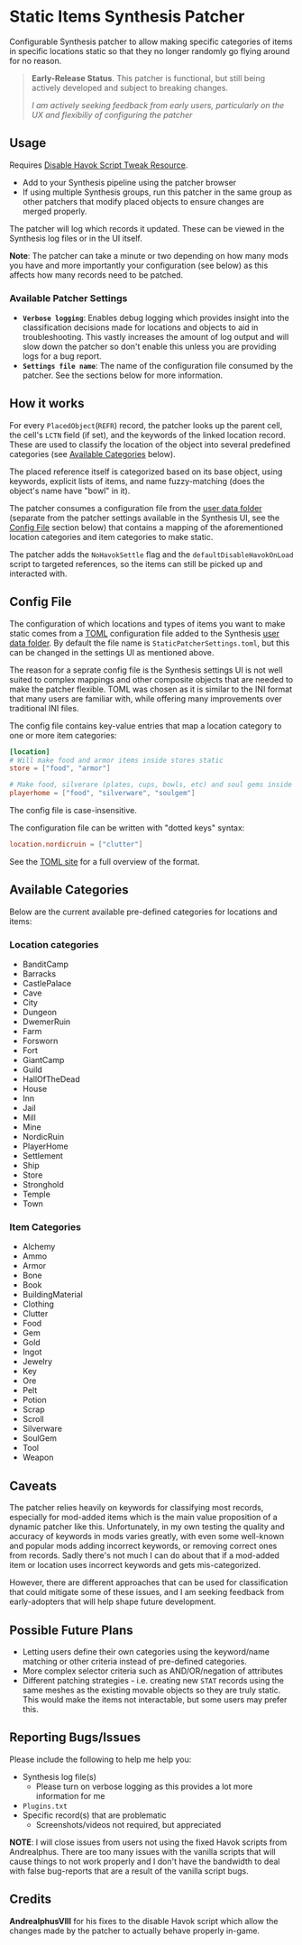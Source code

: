 # Static Items Synthesis Patcher

Configurable Synthesis patcher to allow making specific categories of items in specific locations static so that they no longer randomly go flying around for no reason.

> **Early-Release Status**. This patcher is functional, but still being actively developed and subject to breaking changes.
>
> _I am actively seeking feedback from early users, particularly on the UX and flexibiliy of configuring the patcher_

## Usage
Requires [Disable Havok Script Tweak Resource](https://www.nexusmods.com/skyrimspecialedition/mods/93426).

- Add to your Synthesis pipeline using the patcher browser
- If using multiple Synthesis groups, run this patcher in the same group as other patchers that modify placed objects to ensure changes are merged properly.

The patcher will log which records it updated. These can be viewed in the Synthesis log files or in the UI itself.

**Note**: The patcher can take a minute or two depending on how many mods you have and more importantly your configuration (see below) as this affects how many records need to be patched.

### Available Patcher Settings
 - **`Verbose logging`**: Enables debug logging which provides insight into the classification decisions made for locations and objects to aid in troubleshooting. This vastly increases the amount of log output and will slow down the patcher so don't enable this unless you are providing logs for a bug report.
 - **`Settings file name`**: The name of the configuration file consumed by the patcher. See the sections below for more information.


## How it works
For every `PlacedObject`(`REFR`) record, the patcher looks up the parent cell, the cell's `LCTN` field (if set), and the keywords of the linked location record. These are used to classify the location of the object into several predefined categories (see [Available Categories](#available-categories) below).

The placed reference itself is categorized based on its base object, using keywords, explicit lists of items, and name fuzzy-matching (does the object's name have "bowl" in it).

The patcher consumes a configuration file from the [user data folder](https://mutagen-modding.github.io/Synthesis/devs/User-Input/#user-data-folder) (separate from the patcher settings available in the Synthesis UI, see the [Config File](#config-file) section below) that contains a mapping of the aforementioned location categories and item categories to make static.

The patcher adds the `NoHavokSettle` flag and the `defaultDisableHavokOnLoad` script to targeted references, so the items can still be picked up and interacted with.


## Config File
The configuration of which locations and types of items you want to make static comes from a [TOML](https://toml.io) configuration file added to the Synthesis [user data folder](https://mutagen-modding.github.io/Synthesis/devs/User-Input/#user-data-folder). By default the file name is `StaticPatcherSettings.toml`, but this can be changed in the settings UI as mentioned above.

The reason for a seprate config file is the Synthesis settings UI is not well suited to complex mappings and other composite objects that are needed to make the patcher flexible. TOML was chosen as it is similar to the INI format that many users are familiar with, while offering many improvements over traditional INI files.

The config file contains key-value entries that map a location category to one or more item categories:

```toml
[location]
# Will make food and armor items inside stores static
store = ["food", "armor"]

# Make food, silverare (plates, cups, bowls, etc) and soul gems inside your homes static
playerhome = ["food", "silverware", "soulgem"]
```

The config file is case-insensitive.

The configuration file can be written with "dotted keys" syntax:
```toml
location.nordicruin = ["clutter"]
```

See the [TOML site](https://toml.io) for a full overview of the format.

## Available Categories
Below are the current available pre-defined categories for locations and items:

### Location categories
- BanditCamp
- Barracks
- CastlePalace
- Cave
- City
- Dungeon
- DwemerRuin
- Farm
- Forsworn
- Fort
- GiantCamp
- Guild
- HallOfTheDead
- House
- Inn
- Jail
- Mill
- Mine
- NordicRuin
- PlayerHome
- Settlement
- Ship
- Store
- Stronghold
- Temple
- Town

### Item Categories
- Alchemy
- Ammo
- Armor
- Bone
- Book
- BuildingMaterial
- Clothing
- Clutter
- Food
- Gem
- Gold
- Ingot
- Jewelry
- Key
- Ore
- Pelt
- Potion
- Scrap
- Scroll
- Silverware
- SoulGem
- Tool
- Weapon

## Caveats

The patcher relies heavily on keywords for classifying most records, especially for mod-added items which is the main value proposition of a dynamic patcher like this. Unfortunately, in my own testing the quality and accuracy of keywords in mods varies greatly, with even some well-known and popular mods adding incorrect keywords, or removing correct ones from records. Sadly there's not much I can do about that if a mod-added item or location uses incorrect keywords and gets mis-categorized.

However, there are different approaches that can be used for classification that could mitigate some of these issues, and I am seeking feedback from early-adopters that will help shape future development.

## Possible Future Plans
- Letting users define their own categories using the keyword/name matching or other criteria instead of pre-defined categories.
- More complex selector criteria such as AND/OR/negation of attributes
- Different patching strategies - i.e. creating new `STAT` records using the same meshes as the existing movable objects so they are truly static. This would make the items not interactable, but some users may prefer this.

## Reporting Bugs/Issues
Please include the following to help me help you:
- Synthesis log file(s)
    - Please turn on verbose logging as this provides a lot more information for me
- `Plugins.txt`
- Specific record(s) that are problematic
  - Screenshots/videos not required, but appreciated

**NOTE**: I will close issues from users not using the fixed Havok scripts from Andrealphus. There are too many issues with the vanilla scripts that will cause things to not work properly and I don't have the bandwidth to deal with false bug-reports that are a result of the vanilla script bugs.

## Credits
**AndrealphusVIII** for his fixes to the disable Havok script which allow the changes made by the patcher to actually behave properly in-game.